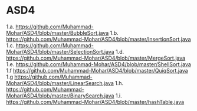 # ASD4
1.a. https://github.com/Muhammad-Mohar/ASD4/blob/master/BubbleSort.java
1.b. https://github.com/Muhammad-Mohar/ASD4/blob/master/InsertionSort.java
1.c. https://github.com/Muhammad-Mohar/ASD4/blob/master/SelectionSort.java
1.d. https://github.com/Muhammad-Mohar/ASD4/blob/master/MergeSort.java
1.e. https://github.com/Muhammad-Mohar/ASD4/blob/master/ShellSort.java
1.f https://github.com/Muhammad-Mohar/ASD4/blob/master/QuiqSort.java
1.g https://github.com/Muhammad-Mohar/ASD4/blob/master/LinearSearch.java
1.h. https://github.com/Muhammad-Mohar/ASD4/blob/master/BinarySearch.java
1.i. https://github.com/Muhammad-Mohar/ASD4/blob/master/hashTable.java
